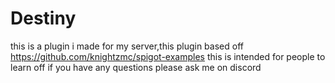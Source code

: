 # Destiny
this is a plugin i made for my server,this plugin based off https://github.com/knightzmc/spigot-examples
this is intended for people to learn off if you have any questions please ask me on discord
